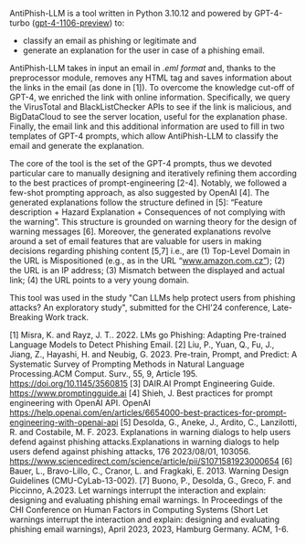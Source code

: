 AntiPhish-LLM is a tool written in Python 3.10.12 and powered by GPT-4-turbo ([gpt-4-1106-preview]([url](https://help.openai.com/en/articles/8555510-gpt-4-turbo))) to:
- classify an email as phishing or legitimate and
- generate an explanation for the user in case of a phishing email.

AntiPhish-LLM takes in input an email in _.eml format_ and, thanks to the preprocessor module, removes any HTML tag and saves information about the links in the email (as done in [1]). To overcome the knowledge cut-off of GPT-4, we enriched the link with online information. Specifically, we query the VirusTotal and BlackListChecker APIs to see if the link is malicious, and BigDataCloud to see the server location, useful for the explanation phase. Finally, the email link and this additional information are used to fill in two templates of GPT-4 prompts, which allow AntiPhish-LLM to classify the email and generate the explanation. 

The core of the tool is the set of the GPT-4 prompts, thus we devoted particular care to manually designing and iteratively refining them according to the best practices of prompt-engineering [2-4]. Notably, we followed a few-shot prompting approach, as also suggested by OpenAI [4]. The generated explanations follow the structure defined in [5]: “Feature description + Hazard Explanation + Consequences of not complying with the warning”. This structure is grounded on warning theory for the design of warning messages [6]. Moreover, the generated explanations revolve around a set of email features that are valuable for users in making decisions regarding phishing content [5,7] i.e., are 
(1) Top-Level Domain in the URL is Mispositioned (e.g., as in the URL “www.amazon.com.cz”); 
(2) the URL is an IP address; 
(3) Mismatch between the displayed and actual link; 
(4) the URL points to a very young domain.

This tool was used in the study "Can LLMs help protect users from phishing attacks? An exploratory study", submitted for the CHI'24 conference, Late-Breaking Work track.

[1] Misra, K. and Rayz, J. T.. 2022. LMs go Phishing: Adapting Pre-trained Language Models to Detect Phishing Email.
[2] Liu, P., Yuan, Q., Fu, J., Jiang, Z., Hayashi, H. and Neubig, G. 2023. Pre-train, Prompt, and Predict: A Systematic Survey of Prompting Methods in Natural Language Processing.ACM Comput. Surv., 55, 9, Article 195. https://doi.org/10.1145/3560815
[3] DAIR.AI Prompt Engineering Guide. https://www.promptingguide.ai
[4] Shieh, J. Best practices for prompt engineering with OpenAI API. OpenAI https://help.openai.com/en/articles/6654000-best-practices-for-prompt-engineering-with-openai-api
[5] Desolda, G., Aneke, J., Ardito, C., Lanzilotti, R. and Costabile, M. F. 2023. Explanations in warning dialogs to help users defend against phishing attacks.Explanations in warning dialogs to help users defend against phishing attacks, 176 2023/08/01, 103056. https://www.sciencedirect.com/science/article/pii/S1071581923000654
[6] Bauer, L., Bravo-Lillo, C., Cranor, L. and Fragkaki, E. 2013. Warning Design Guidelines (CMU-CyLab-13-002).
[7] Buono, P., Desolda, G., Greco, F. and Piccinno, A.2023. Let warnings interrupt the interaction and explain: designing and evaluating phishing email warnings. In Proceedings of the CHI Conference on Human Factors in Computing Systems (Short Let warnings interrupt the interaction and explain: designing and evaluating phishing email warnings), April 2023, 2023, Hamburg Germany. ACM, 1-6. 
